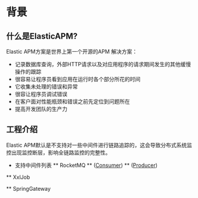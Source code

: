 # 背景

## 什么是ElasticAPM?

Elastic APM方案是世界上第一个开源的APM 解决方案：
* 记录数据库查询，外部HTTP请求以及对应用程序的请求期间发生的其他缓慢操作的跟踪
* 很容易让程序员看到应用在运行时各个部分所花的时间
* 它收集未处理的错误和异常
* 很容让程序员调试错误
* 在客户面对性能瓶颈和错误之前先定位到问题所在
* 提高开发团队的生产力

## 工程介绍
Elastic APM默认是不支持对一些中间件进行链路追踪的，这会导致分布式系统监控出现监控断层，影响全链路监控的完整性。
* 支持中间件列表
** RocketMQ
** ([Consumer](https://github.com/yanha1860/sunflower-model-monitor/blob/main/src/main/java/com/sunflower/model/monitor/apm/RocketmqConsumerApmMonitor.java))
** ([Producer](https://github.com/yanha1860/sunflower-model-monitor/blob/main/src/main/java/com/sunflower/model/monitor/apm/RocketmqProducerApmMonitor.java))

** XxlJob

** SpringGateway 
